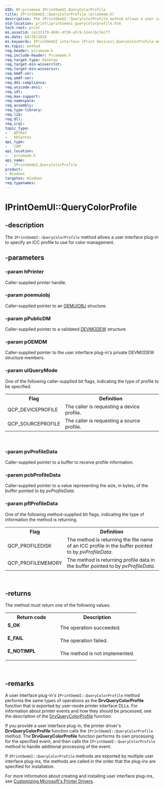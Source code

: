 ```yaml
---
UID: NF:prcomoem.IPrintOemUI.QueryColorProfile
title: IPrintOemUI::QueryColorProfile (prcomoem.h)
description: The IPrintOemUI::QueryColorProfile method allows a user interface plug-in to specify an ICC profile to use for color management.
old-location: print\iprintoemui_querycolorprofile.htm
tech.root: print
ms.assetid: ce1131f9-4b9c-4f20-afc9-514ccbc7ecf7
ms.date: 04/20/2018
ms.keywords: IPrintOemUI interface [Print Devices],QueryColorProfile method, IPrintOemUI.QueryColorProfile, IPrintOemUI::QueryColorProfile, QueryColorProfile, QueryColorProfile method [Print Devices], QueryColorProfile method [Print Devices],IPrintOemUI interface, prcomoem/IPrintOemUI::QueryColorProfile, print.iprintoemui_querycolorprofile, print_unidrv-pscript_ui_7541a49f-f14c-4c73-88d7-80f316ae3602.xml
ms.topic: method
req.header: prcomoem.h
req.include-header: Prcomoem.h
req.target-type: Desktop
req.target-min-winverclnt: 
req.target-min-winversvr: 
req.kmdf-ver: 
req.umdf-ver: 
req.ddi-compliance: 
req.unicode-ansi: 
req.idl: 
req.max-support: 
req.namespace: 
req.assembly: 
req.type-library: 
req.lib: 
req.dll: 
req.irql: 
topic_type:
-	APIRef
-	kbSyntax
api_type:
-	COM
api_location:
-	prcomoem.h
api_name:
-	IPrintOemUI.QueryColorProfile
product:
- Windows
targetos: Windows
req.typenames: 
---
```


# IPrintOemUI::QueryColorProfile


## -description


The <code>IPrintOemUI::QueryColorProfile</code> method allows a user interface plug-in to specify an ICC profile to use for color management.


## -parameters




### -param hPrinter

Caller-supplied printer handle.


### -param poemuiobj

Caller-supplied pointer to an <a href="https://msdn.microsoft.com/library/windows/hardware/ff559571">OEMUIOBJ</a> structure.


### -param pPublicDM

Caller-supplied pointer to a validated <a href="https://msdn.microsoft.com/library/windows/hardware/ff552837">DEVMODEW</a> structure.


### -param pOEMDM

Caller-supplied pointer to the user interface plug-in's private DEVMODEW structure members.


### -param ulQueryMode

One of the following caller-supplied bit flags, indicating the type of profile to be specified.

<table>
<tr>
<th>Flag</th>
<th>Definition</th>
</tr>
<tr>
<td>
QCP_DEVICEPROFILE

</td>
<td>
The caller is requesting a device profile.

</td>
</tr>
<tr>
<td>
QCP_SOURCEPROFILE

</td>
<td>
The caller is requesting a source profile.

</td>
</tr>
</table>
 


### -param pvProfileData

Caller-supplied pointer to a buffer to receive profile information.


### -param pcbProfileData

Caller-supplied pointer to a value representing the size, in bytes, of the buffer pointed to by <i>pvProfileData</i>.


### -param pflProfileData

One of the following method-supplied bit flags, indicating the type of information the method is returning.

<table>
<tr>
<th>Flag</th>
<th>Definition</th>
</tr>
<tr>
<td>
QCP_PROFILEDISK

</td>
<td>
The method is returning the file name of an ICC profile in the buffer pointed to by <i>pvProfileData</i>.

</td>
</tr>
<tr>
<td>
QCP_PROFILEMEMORY

</td>
<td>
The method is returning profile data in the buffer pointed to by <i>pvProfileData</i>.

</td>
</tr>
</table>
 


## -returns



The method must return one of the following values.

<table>
<tr>
<th>Return code</th>
<th>Description</th>
</tr>
<tr>
<td width="40%">
<dl>
<dt><b>S_OK</b></dt>
</dl>
</td>
<td width="60%">
The operation succeeded.

</td>
</tr>
<tr>
<td width="40%">
<dl>
<dt><b>E_FAIL</b></dt>
</dl>
</td>
<td width="60%">
The operation failed.

</td>
</tr>
<tr>
<td width="40%">
<dl>
<dt><b>E_NOTIMPL</b></dt>
</dl>
</td>
<td width="60%">
The method is not implemented.

</td>
</tr>
</table>
 




## -remarks



A user interface plug-in's <code>IPrintOemUI::QueryColorProfile</code> method performs the same types of operations as the <b>DrvQueryColorProfile</b> function that is exported by user-mode printer interface DLLs. For information about printer events and how they should be processed, see the description of the <a href="https://msdn.microsoft.com/library/windows/hardware/ff548573">DrvQueryColorProfile</a> function.

If you provide a user interface plug-in, the printer driver's <b>DrvQueryColorProfile</b> function calls the <code>IPrintOemUI::QueryColorProfile</code> method. The <b>DrvQueryColorProfile</b> function performs its own processing for the specified event, and then calls the <code>IPrintOemUI::QueryColorProfile</code> method to handle additional processing of the event.

If <code>IPrintOemUI::QueryColorProfile</code> methods are exported by multiple user interface plug-ins, the methods are called in the order that the plug-ins are specified for installation.

For more information about creating and installing user interface plug-ins, see <a href="https://msdn.microsoft.com/b7761209-1f6f-4288-af47-4ed855c2e629">Customizing Microsoft's Printer Drivers</a>.




